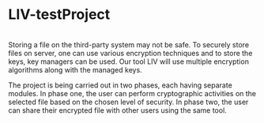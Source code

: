 # LIV-testProject
<br>
Storing a file on the third-party system may not be safe. To securely store files on server, one can use various encryption techniques and to store the keys, key managers can be used. Our tool LIV will use multiple encryption algorithms along with the managed keys.

​The project is being carried out in two phases, each having separate modules. In phase one, the user can perform cryptographic activities on the selected file based on the chosen level of security. In phase two, the user can share their encrypted file with other users using the same tool. ​ 

